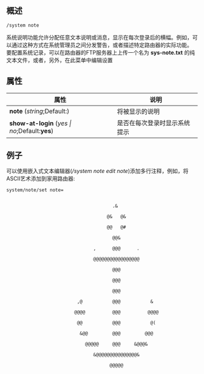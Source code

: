 ## 概述

`/system note`

  
系统说明功能允许分配任意文本说明或消息，显示在每次登录后的横幅。例如，可以通过这种方式在系统管理员之间分发警告，或者描述特定路由器的实际功能。 要配置系统记录，可以在路由器的FTP服务器上上传一个名为 
 **sys-note.txt** 的纯文本文件，或者，另外，在此菜单中编辑设置

## 属性

| 属性                                            | 说明                         |
| ----------------------------------------------- | ---------------------------- |
| **note** (_string_;Default:)                    | 将被显示的说明               |
| **show-at-login** (_yes \| no_;Default:**yes**) | 是否在每次登录时显示系统提示 |

  

## 例子

可以使用嵌入式文本编辑器(_/system note edit note_)添加多行注释，例如，将ASCII艺术添加到家用路由器:

  

```
system/note/set note=
```

```shell

                                       .&                                         
                                     @&   @&                                      
                                     @@   @#                                      
                                       @@&                                        
                                ,      @@@      .                                 
                                @@@@@@@@@@@@@@@@@                                 
                                       @@@                                        
                                       @@@                                        
                                       @@@                                        
                          ,@           @@@           &                            
                         @@@@          @@@          @@@@                          
                          @@           @@@           @(                           
                           &@@         @@@         @@@                            
                             @@@@@     @@@     &@@@&                              
                                &@@@@@@@@@@@@@@@&                                 
                                      @@@@@
```